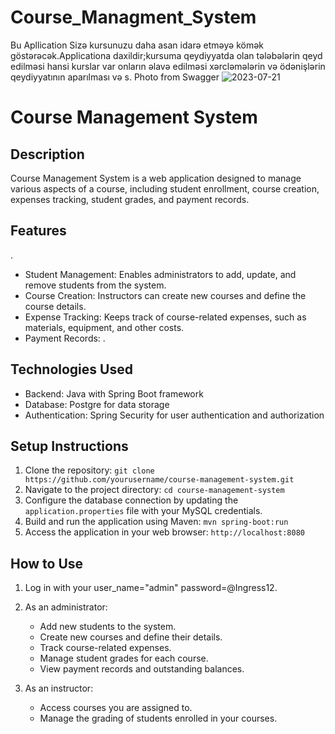 # Course_Managment_System
Bu Apllication Sizə kursunuzu daha asan idarə etməyə kömək göstərəcək.Applicationa daxildir;kursuma qeydiyyatda olan tələbələrin qeyd edilməsi hansi kurslar var onların əlavə edilməsi xərcləmələrin və ödənişlərin qeydiyyatının aparılması və s.
Photo from Swagger
![2023-07-21](https://github.com/Ahad12321/Course_Managment_System/assets/121574943/1f56ef98-c2e2-4b5e-bb1d-764d830536ae)
# Course Management System

## Description

Course Management System is a web application designed to manage various aspects of a course, including student enrollment, course creation, expenses tracking, student grades, and payment records.

## Features
.
- Student Management: Enables administrators to add, update, and remove students from the system.
- Course Creation: Instructors can create new courses and define the course details.
- Expense Tracking: Keeps track of course-related expenses, such as materials, equipment, and other costs.
- Payment Records: .

## Technologies Used

- Backend: Java with Spring Boot framework
- Database: Postgre for data storage
- Authentication: Spring Security for user authentication and authorization

## Setup Instructions

1. Clone the repository: `git clone https://github.com/yourusername/course-management-system.git`
2. Navigate to the project directory: `cd course-management-system`
3. Configure the database connection by updating the `application.properties` file with your MySQL credentials.
4. Build and run the application using Maven: `mvn spring-boot:run`
5. Access the application in your web browser: `http://localhost:8080`

## How to Use

1. Log in with your user_name="admin"  password=@Ingress12.
2. As an administrator:
   - Add new students to the system.
   - Create new courses and define their details.
   - Track course-related expenses.
   - Manage student grades for each course.
   - View payment records and outstanding balances.
   
3. As an instructor:
   - Access courses you are assigned to.
   - Manage the grading of students enrolled in your courses.



